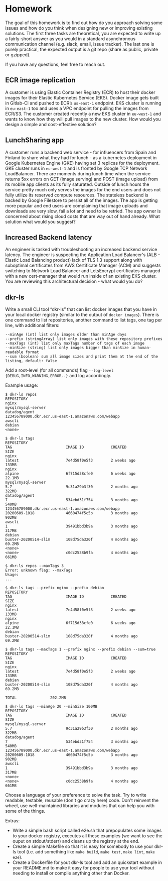 # Homework
The goal of this homework is to find out how do you approach solving some issues and how do you think when designing new or improving existing solutions. The first three tasks are theoretical, you are expected to write up a fairly-short answer as you would in a standard asynchronous communication channel (e.g. slack, email, issue tracker). The last one is purely practical, the expected output is a git repo (share as public, private or gzipped).

If you have any questions, feel free to reach out.

## ECR image replication
A customer is using Elastic Container Registry (ECR) to host their docker images for their Elastic Kubernetes Service (EKS). Docker image gets built in Gitlab-CI and pushed to ECR’s `us-east-1` endpoint. EKS cluster is running in `eu-east-1` too and uses a VPC endpoint for pulling the images from ECR/S3. The customer created recently a new EKS cluster in `eu-west-1` and wants to know how they will pull images to the new cluster. How would you design a simple and cost-effective solution?

## LunchSharing app
A customer runs a backend web service - for influencers from Spain and Finland to share what they had for lunch - as a kubernetes deployment in Google Kubernetes Engine (GKE) having set 3 replicas for the deployment. GKE cluster runs in `eu-west-1` and is fronted by Google TCP Network LoadBalancer. There are moments during lunch time when the service returns 5xx errors on GET (image serving) and POST (image upload) from its mobile app clients as its fully saturated. Outside of lunch hours the service pretty much only serves the images for the end users and does not fully utilize its reserved compute resources. The stateless backend is backed by Google Filestore to persist all of the images. The app is getting more popular and end users are complaining that image uploads and downloads are very slow, fail a lot and need to be retried. The app owner is concerned about rising cloud costs that are way out of hand already. What solution what would you suggest?

## Increased Backend latency
An engineer is tasked with troubleshooting an increased backend service latency. The engineer is suspecting the Application Load Balancer's (ALB - Elastic Load Balancing product) lack of TLS 1.3 support along with suboptimal certificates from AWS Certificate Manager (ACM) and suggests switching to Network Load Balancer and LetsEncrypt certificates managed with a new cert-manager that would run inside of an existing EKS cluster. You are reviewing this architectural decision - what would you do?

## dkr-ls
Write a small CLI tool “dkr-ls” that can list docker images that you have in your local docker registry (similar to the output of `docker images`). There is one command to list repositories, another command to list tags, one tag per line, with additional filters:
```
--minAge (int) list only images older than minAge days
--prefix (stringArray) list only images with these repository prefixes
--maxTags (int) list only maxTags number of tags of each image
--minSize (string) list only images bigger than minSize in human-readable format
--sum (boolean) sum all image sizes and print them at the end of the listing, default: false
```
Add a root-level (for all commands) flag `--log-level {DEBUG,INFO,WARNING,ERROR..}` and log accordingly.

Example usage:
```
$ dkr-ls repos
REPOSITORY
nginx
mysql/mysql-server
datadog/agent
123456789000.dkr.ecr.us-east-1.amazonaws.com/webapp
awscli
debian
<none>
```

```
$ dkr-ls tags
REPOSITORY                                                              TAG                        IMAGE ID            CREATED             SIZE
nginx                                                                   latest                     7e4d58f0e5f3        2 weeks ago         133MB
nginx                                                                   alpine                     6f715d38cfe0        6 weeks ago         22.1MB
mysql/mysql-server                                                      5.7                        9c31a29b3f30        2 months ago        322MB
datadog/agent                                                           7                          534ebd31f754        3 months ago        540MB
123456789000.dkr.ecr.us-east-1.amazonaws.com/webapp                     20200609-1018              4660474f5c5b        3 months ago        902MB
awscli                                                                  1                          39491bbd3b9a        3 months ago        317MB
debian                                                                  buster-20200514-slim       108d75da320f        4 months ago        69.2MB
<none>                                                                  <none>                     c0dc2538b9fa        4 months ago        661MB
```

```
$ dkr-ls repos --maxTags 3
Error: unknown flag: --maxTags
Usage:
...
```

```
$ dkr-ls tags --prefix nginx --prefix debian
REPOSITORY                                                              TAG                        IMAGE ID            CREATED             SIZE
nginx                                                                   latest                     7e4d58f0e5f3        2 weeks ago         133MB
nginx                                                                   alpine                     6f715d38cfe0        6 weeks ago         22.1MB
debian                                                                  buster-20200514-slim       108d75da320f        4 months ago        69.2MB
```

```
$ dkr-ls tags --maxTags 1 --prefix nginx --prefix debian --sum=true
REPOSITORY                                                              TAG                        IMAGE ID            CREATED             SIZE
nginx                                                                   latest                     7e4d58f0e5f3        2 weeks ago         133MB
debian                                                                  buster-20200514-slim       108d75da320f        4 months ago        69.2MB
                                                                                                                       TOTAL               202.2MB
```

```
$ dkr-ls tags --minAge 20 --minSize 100MB
REPOSITORY                                                              TAG                        IMAGE ID            CREATED             SIZE
mysql/mysql-server                                                      5.7                        9c31a29b3f30        2 months ago        322MB
datadog/agent                                                           7                          534ebd31f754        3 months ago        540MB
123456789000.dkr.ecr.us-east-1.amazonaws.com/webapp                     20200609-1018              4660474f5c5b        3 months ago        902MB
awscli                                                                  1                          39491bbd3b9a        3 months ago        317MB
<none>                                                                  <none>                     c0dc2538b9fa        4 months ago        661MB
```

Choose a language of your preference to solve the task. Try to write readable, testable, reusable (don't go crazy here) code. Don't reinvent the wheel, use well-maintained libraries and modules that can help you with some of the things.

Extras:
- Write a simple bash script called e2e.sh that prepopulates some images to your docker registry, executes all these examples (we want to see the ouput on stdout/stderr) and cleans up the registry at the end.
- Create a simple Makefile so that it is easy for somebody to use your dkr-ls tool (i.e. add something like `make build`, `make test`, `make lint`, `make e2e`).
- Create a Dockerfile for yout dkr-ls tool and add an quickstart example in your README.md to make it easy for people to use your tool without needing to install or compile anything other than Docker.